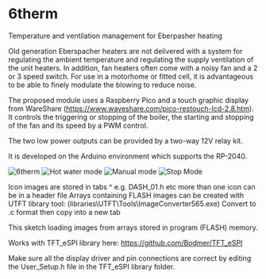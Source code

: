 # 6therm
 Temperature and ventilation management for Eberpasher heating
 
Old generation Eberspacher heaters are not delivered with a system for regulating the ambient temperature and regulating the supply ventilation of the unit heaters.
In addition, fan heaters often come with a noisy fan and a 2 or 3 speed switch.
For use in a motorhome or fitted cell, it is advantageous to be able to finely modulate the blowing to reduce noise.

The proposed module uses a Raspberry Pico and a touch graphic display from WareShare (https://www.waveshare.com/pico-restouch-lcd-2.8.htm).
It controls the triggering or stopping of the boiler, the starting and stopping of the fan and its speed by a PWM control.

The two low power outputs can be provided by a two-way 12V relay kit.

It is developed on the Arduino environment which supports the RP-2040.

![6therm](https://user-images.githubusercontent.com/28572566/230140698-9f757220-fcbf-4bb7-bf8b-e357f0c5ffc9.jpg)
![Hot water mode](https://user-images.githubusercontent.com/28572566/230140735-2fa0ed35-701b-44e1-87c8-fa6bb51cc64f.jpg)
![Manual mode](https://user-images.githubusercontent.com/28572566/230140749-62b174cd-3b76-4129-92df-0000e4c9dfe0.jpg)
![Stop Mode](https://user-images.githubusercontent.com/28572566/230140762-1a4582c0-b35e-4378-bcce-c362dff10605.jpg)


Icon images are stored in tabs ^ e.g. DASH_01.h etc more than one icon can be in a header file
Arrays containing FLASH images can be created with UTFT library tool: (libraries\UTFT\Tools\ImageConverter565.exe)
Convert to .c format then copy into a new tab

This sketch loading images from arrays stored in program (FLASH) memory.

Works with TFT_eSPI library here: https://github.com/Bodmer/TFT_eSPI

Make sure all the display driver and pin connections are correct by
editing the User_Setup.h file in the TFT_eSPI library folder.






